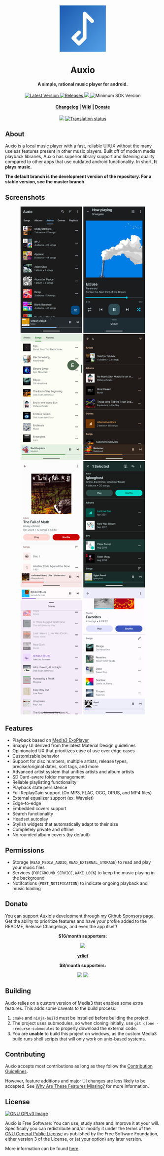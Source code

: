 <p align="center"><img src="fastlane/metadata/android/en-US/images/icon.png" width="150"></p>
<h1 align="center"><b>Auxio</b></h1>
<h4 align="center">A simple, rational music player for android.</h4>
<p align="center">
    <a href="https://github.com/oxygencobalt/Auxio/releases/tag/v3.3.3">
        <img alt="Latest Version" src="https://img.shields.io/static/v1?label=tag&message=v3.3.3&color=64B5F6&style=flat">
    </a>
    <a href="https://github.com/oxygencobalt/Auxio/releases/">
        <img alt="Releases" src="https://img.shields.io/github/downloads/OxygenCobalt/Auxio/total.svg?color=4B95DE&style=flat">
    </a>
    <a href="https://www.gnu.org/licenses/gpl-3.0">
        <img src="https://img.shields.io/badge/license-GPL%20v3-2B6DBE.svg?style=flat">
    </a>
    <img alt="Minimum SDK Version" src="https://img.shields.io/badge/API-24%2B-1450A8?style=flat">
</p>
<h4 align="center"><a href="/CHANGELOG.md">Changelog</a> | <a href="https://github.com/OxygenCobalt/Auxio/wiki">Wiki</a> | <a href="https://github.com/OxygenCobalt/Auxio#Donate">Donate</a></h4>
<p align="center">
    <a href="https://f-droid.org/app/org.oxycblt.auxio"><img src="https://fdroid.gitlab.io/artwork/badge/get-it-on.png" width="170"></a>
    <a href="https://hosted.weblate.org/engage/auxio/"><img height=64 src="https://hosted.weblate.org/widgets/auxio/-/strings/287x66-grey.png" alt="Translation status" /></a>
</p>

## About

Auxio is a local music player with a fast, reliable UI/UX without the many useless features present in other music players. Built off of modern media playback libraries, Auxio has superior library support and listening quality compared to other apps that use outdated android functionality. In short, **It plays music.**

**The default branch is the development version of the repository. For a stable version, see the master branch.**

## Screenshots

<p align="center">
    <img src="fastlane/metadata/android/en-US/images/phoneScreenshots/shot0.png" width=200>
    <img src="fastlane/metadata/android/en-US/images/phoneScreenshots/shot1.png" width=200>
    <img src="fastlane/metadata/android/en-US/images/phoneScreenshots/shot2.png" width=200>
    <img src="fastlane/metadata/android/en-US/images/phoneScreenshots/shot3.png" width=200>
    <img src="fastlane/metadata/android/en-US/images/phoneScreenshots/shot4.png" width=200>
    <img src="fastlane/metadata/android/en-US/images/phoneScreenshots/shot5.png" width=200>
    <img src="fastlane/metadata/android/en-US/images/phoneScreenshots/shot6.png" width=200>
    <img src="fastlane/metadata/android/en-US/images/phoneScreenshots/shot7.png" width=200>
</p>


## Features

- Playback based on [Media3 ExoPlayer](https://developer.android.com/guide/topics/media/exoplayer)
- Snappy UI derived from the latest Material Design guidelines
- Opinionated UX that prioritizes ease of use over edge cases
- Customizable behavior
- Support for disc numbers, multiple artists, release types,
precise/original dates, sort tags, and more
- Advanced artist system that unifies artists and album artists
- SD Card-aware folder management
- Reliable playlisting functionality
- Playback state persistence
- Full ReplayGain support (On MP3, FLAC, OGG, OPUS, and MP4 files)
- External equalizer support (ex. Wavelet)
- Edge-to-edge
- Embedded covers support
- Search functionality
- Headset autoplay
- Stylish widgets that automatically adapt to their size
- Completely private and offline
- No rounded album covers (by default)

## Permissions

- Storage (`READ_MEDIA_AUDIO`, `READ_EXTERNAL_STORAGE`) to read and play your music files
- Services (`FOREGROUND_SERVICE`, `WAKE_LOCK`) to keep the music playing in the background
- Notifcations (`POST_NOTIFICATION`) to indicate ongoing playback and music loading

## Donate

You can support Auxio's development through [my Github Sponsors page](https://github.com/sponsors/OxygenCobalt). Get the ability to prioritize features and have your profile added to the README, Release Changelogs, and even the app itself!

<p align="center"><b>$16/month supporters:</b></p>

<p align="center">
<a href="https://github.com/yrliet"><img src="https://avatars.githubusercontent.com/u/151430565?v=4" width=100 /><p align="center"><b><a href="https://github.com/yrliet">yrliet</a></b></p></a>
</p>

<p align="center"><b>$8/month supporters:</b></p>

<p align="center">
    <a href="https://github.com/alanorth"><img src="https://avatars.githubusercontent.com/u/191754?v=4" width=50 /></a>
    <a href="https://github.com/dmint789"><img src="https://avatars.githubusercontent.com/u/53250435?v=4" width=50 /></a>
</p>

## Building

Auxio relies on a custom version of Media3 that enables some extra features. This adds some caveats to the build process:
1. `cmake` and `ninja-build` must be installed before building the project.
2. The project uses submodules, so when cloning initially, use `git clone --recurse-submodules` to properly
download the external code.
3. You are **unable** to build this project on windows, as the custom Media3 build runs shell scripts that
will only work on unix-based systems.

## Contributing

Auxio accepts most contributions as long as they follow the [Contribution Guidelines](/.github/CONTRIBUTING.md).

However, feature additions and major UI changes are less likely to be accepted. See
[Why Are These Features Missing?](https://github.com/OxygenCobalt/Auxio/wiki/Why-Are-These-Features-Missing%3F)
for more information.



## License

[![GNU GPLv3 Image](https://www.gnu.org/graphics/gplv3-127x51.png)](http://www.gnu.org/licenses/gpl-3.0.en.html)

Auxio is Free Software: You can use, study share and improve it at your
will. Specifically you can redistribute and/or modify it under the terms of the
[GNU General Public License](https://www.gnu.org/licenses/gpl.html) as
published by the Free Software Foundation, either version 3 of the License, or
(at your option) any later version.

More information can be found [here](https://github.com/OxygenCobalt/Auxio/wiki/Licenses).

